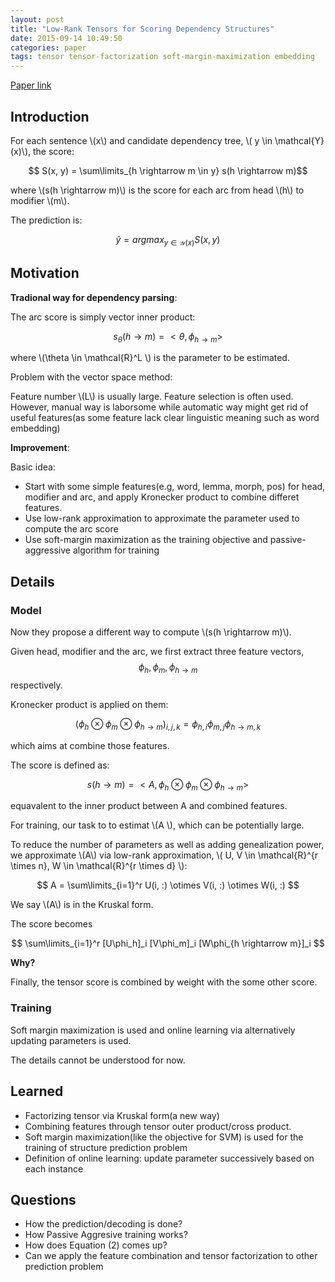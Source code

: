 ```yaml
---
layout: post
title: "Low-Rank Tensors for Scoring Dependency Structures"
date: 2015-09-14 10:49:50
categories: paper
tags: tensor tensor-factorization soft-margin-maximization embedding
---
```


[Paper link](https://people.csail.mit.edu/regina/my_papers/tens14.pdf)

## Introduction

For each sentence \\(x\\) and candidate dependency tree, \\( y \in \mathcal{Y}(x)\\), the score:

$$ S(x, y) = \sum\limits_{h \rightarrow m \in y} s(h \rightarrow m)$$

where \\(s(h \rightarrow m)\\) is the score for each arc from head \\(h\\) to modifier \\(m\\).

The prediction is:

$$ \hat{y} = argmax_{y \in \mathcal{Y}(x)} S(x, y)$$


## Motivation

**Tradional way for dependency parsing**:

The arc score is simply vector inner product:

$$ s_{\theta}( h \rightarrow m) = <\theta, \phi_{h \rightarrow m}> $$

where \\(\theta \in \mathcal{R}^L \\) is the parameter to be estimated.

Problem with the vector space method:

Feature number \\(L\\) is usually large. Feature selection is often used. However, manual way is laborsome while automatic way might get rid of useful features(as some feature lack clear linguistic meaning such as word embedding)

**Improvement**:

Basic idea:

- Start with some simple features(e.g, word, lemma, morph, pos) for head, modifier and arc, and apply Kronecker product to combine differet features.
- Use low-rank approximation to approximate the parameter used to compute the arc score
- Use soft-margin maximization as the training objective and passive-aggressive algorithm for training


## Details

### Model

Now they propose a different way to compute \\(s(h \rightarrow m)\\). 

Given head, modifier and the arc, we first extract three feature vectors, $$ \phi_{h}, \phi_{m}, \phi_{h \rightarrow m} $$ respectively.

Kronecker product is applied on them:

$$ (\phi_{h} \otimes \phi_{m} \otimes \phi_{h \rightarrow m})_{i,j,k} = \phi_{h, i} \phi_{m, j} \phi_{h \rightarrow m, k} $$

which aims at combine those features.

The score is defined as:

$$ s(h \rightarrow m) = <A, \phi_{h} \otimes \phi_{m} \otimes \phi_{h \rightarrow m}> $$

equavalent to the inner product between A and combined features.

For training, our task to to estimat \\(A \\), which can be potentially large.

To reduce the number of parameters as well as adding genealization power, we approximate \\(A\\) via low-rank approximation, \\( U, V \in \mathcal{R}^{r \times n}, W \in \mathcal{R}^{r \times d} \\):

$$ A = \sum\limits_{i=1}^r U(i, :) \otimes V(i, :) \otimes W(i, :) $$

We say \\(A\\) is in the Kruskal form.

The score becomes

$$ \sum\limits_{i=1}^r [U\phi_h]_i [V\phi_m]_i [W\phi_{h \rightarrow m}]_i $$

**Why?**

Finally, the tensor score is combined by weight with the some other score.


### Training

Soft margin maximization is used and online learning via alternatively updating parameters is used.

The details cannot be understood for now.

## Learned

- Factorizing tensor via Kruskal form(a new way)
- Combining features through tensor outer product/cross product. 
- Soft margin maximization(like the objective for SVM) is used for the training of structure prediction problem
- Definition of online learning: update parameter successively based on each instance

## Questions

- How the prediction/decoding is done?
- How Passive Aggresive training works? 
- How does Equation (2) comes up?
- Can we apply the feature combination and tensor factorization to other prediction problem
